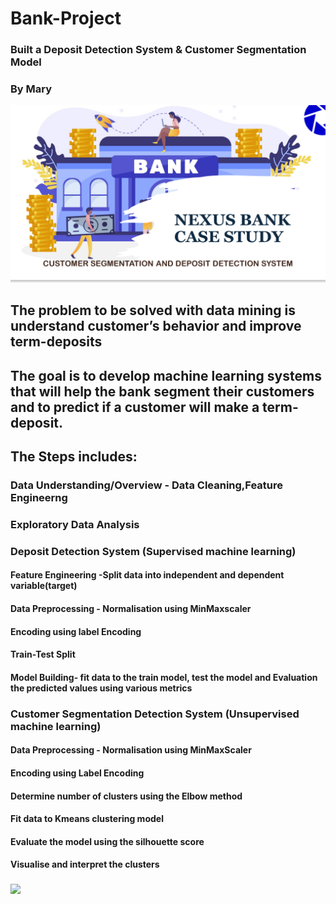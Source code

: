 # Bank-Project 
### Built a Deposit Detection System & Customer Segmentation Model
### By Mary
![](https://github.com/PharmMary/Bank-Project/blob/main/Nexux%20Bank%20Case%20Study.png)

## The problem to be solved with data mining is understand customer’s behavior and improve term-deposits

## The goal is to develop machine learning systems that will help the bank segment their customers and to predict if a customer will make a term-deposit.

## The Steps includes:
  ### Data Understanding/Overview - Data Cleaning,Feature Engineerng
  ### Exploratory Data Analysis
  ### Deposit Detection System (Supervised machine learning)
   #### Feature Engineering -Split data into independent and dependent variable(target)
   #### Data Preprocessing - Normalisation using MinMaxscaler
   #### Encoding using label Encoding
   #### Train-Test Split
   #### Model Building- fit data to the train model, test the model and Evaluation the predicted values using various metrics
  ### Customer Segmentation Detection System (Unsupervised machine learning)
   #### Data Preprocessing - Normalisation using MinMaxScaler
   #### Encoding using Label Encoding
   #### Determine number of clusters using the Elbow method
   #### Fit data to Kmeans clustering model
   #### Evaluate the model using the silhouette score
   #### Visualise and interpret the clusters
   
### ![]( https://github.com/PharmMary/Bank-Project/blob/main/Bank_Customer_Segmentation_and_Deposit_Detection_case_study.ipynb)
  
